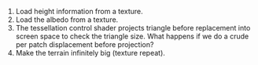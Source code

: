 1. Load height information from a texture.
1. Load the albedo from a texture.
1. The tessellation control shader projects triangle before replacement into screen space to check the triangle size. What happens if we do a crude per patch displacement before projection?
1. Make the terrain infinitely big (texture repeat).